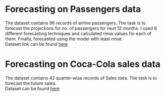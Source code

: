 # Forecasting on Passengers data
The dataset contains 96 records of airline passengers. The task is to forecast the projections for no. of passengers for next 12 months. I used 8 different forecasting techniques and calculated rmse values for each of them. Finally, forecasted using the model with least rmse.<br>
Dataset link can be found <a href = "https://github.com/harsh2k1/Predicting-future-values-Forecasting/blob/main/Airlines%2BData.xlsx">here</a>
<br>
# Forecasting on Coca-Cola sales data
The dataset contains 42 quarter-wise records of Sales data. The task is to forecast the future sales.
<br>
Dataset can be found <a href = "https://github.com/harsh2k1/Predicting-future-values-Forecasting/blob/main/CocaCola_Sales_Rawdata.xlsx">here</a>
